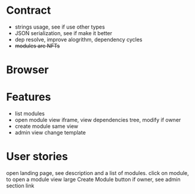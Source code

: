 # Contract

- strings usage, see if use other types
- JSON serialization, see if make it better
- dep resolve, improve alogrithm, dependency cycles
- ~~modules are NFTs~~

# Browser

# Features

- list modules
- open module
  view iframe, view dependencies tree, modify if owner
- create module
  same view
- admin view
  change template

# User stories

open landing page, see description and a list of modules.
click on module, to open a module view
large Create Module button
if owner, see admin section link
